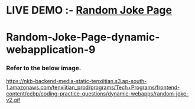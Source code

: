# LIVE DEMO :- <a href="https://generatejoke.ccbp.tech/">Random Joke Page</a>
# Random-Joke-Page-dynamic-webapplication-9

### Refer to the below image.</br>
https://nkb-backend-media-static-tenxiitian.s3.ap-south-1.amazonaws.com/tenxiitian_prod/programs/Tech+Programs/frontend-content/ccbp/coding-practice-questions/dynamic-webapps/random-joke-v2.gif</br>


